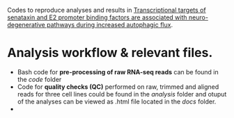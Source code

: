 Codes to reproduce analyses and results in [Transcriptional targets of senataxin and E2 promoter binding factors are associated with neuro-degenerative pathways during increased autophagic flux]().

# Analysis workflow & relevant files.

- Bash code for **pre-processing of raw RNA-seq reads** can be found in the *code* folder
- Code for **quality checks (QC)** performed on raw, trimmed and aligned reads for three cell lines could be found in the *analysis* folder and otuput of the analyses can be viewed as .html file located in the *docs* folder. 
- 
